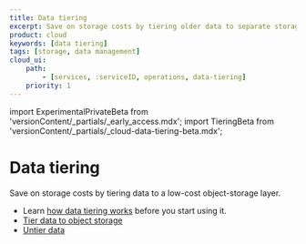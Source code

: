 ```yaml
---
title: Data tiering
excerpt: Save on storage costs by tiering older data to separate storage
product: cloud
keywords: [data tiering]
tags: [storage, data management]
cloud_ui:
    path:
        - [services, :serviceID, operations, data-tiering]
    priority: 1
---
```


import ExperimentalPrivateBeta from 'versionContent/_partials/_early_access.mdx';
import TieringBeta from 'versionContent/_partials/_cloud-data-tiering-beta.mdx';

# Data tiering

Save on storage costs by tiering data to a low-cost object-storage layer.

*   Learn [how data tiering works][about-data-tiering] before you start using it.
*   [Tier data to object storage][tier-data]
*   [Untier data][untier-data]

<ExperimentalPrivateBeta />
<TieringBeta />

[about-data-tiering]: /cloud/:currentVersion:/data-tiering/about-data-tiering/
[tier-data]: /cloud/:currentVersion:/data-tiering/tier-data-object-storage/
[untier-data]: /cloud/:currentVersion:/data-tiering/untier-data/
